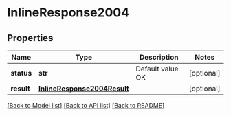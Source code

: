 # InlineResponse2004

## Properties
Name | Type | Description | Notes
------------ | ------------- | ------------- | -------------
**status** | **str** | Default value OK | [optional] 
**result** | [**InlineResponse2004Result**](InlineResponse2004Result.md) |  | [optional] 

[[Back to Model list]](../README.md#documentation-for-models) [[Back to API list]](../README.md#documentation-for-api-endpoints) [[Back to README]](../README.md)


